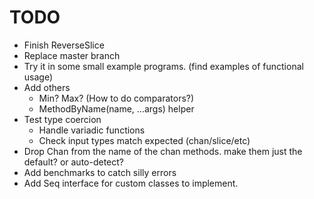 # TODO

* Finish ReverseSlice
* Replace master branch
* Try it in some small example programs. (find examples of functional usage)
* Add others
  * Min? Max? (How to do comparators?)
  * MethodByName(name, ...args) helper
* Test type coercion
  * Handle variadic functions
  * Check input types match expected (chan/slice/etc)
* Drop Chan from the name of the chan methods. make them just the default? or auto-detect?
* Add benchmarks to catch silly errors
* Add Seq interface for custom classes to implement.
